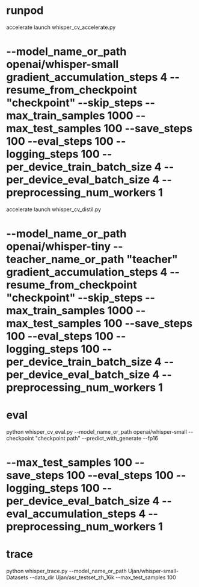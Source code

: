 # runpod

accelerate launch whisper_cv_accelerate.py 
# --model_name_or_path openai/whisper-small gradient_accumulation_steps 4 --resume_from_checkpoint "checkpoint" --skip_steps --max_train_samples 1000 --max_test_samples 100 --save_steps 100 --eval_steps 100 --logging_steps 100 --per_device_train_batch_size 4 --per_device_eval_batch_size 4 --preprocessing_num_workers 1

accelerate launch whisper_cv_distil.py 
# --model_name_or_path openai/whisper-tiny --teacher_name_or_path "teacher" gradient_accumulation_steps 4 --resume_from_checkpoint "checkpoint" --skip_steps --max_train_samples 1000 --max_test_samples 100 --save_steps 100 --eval_steps 100 --logging_steps 100 --per_device_train_batch_size 4 --per_device_eval_batch_size 4 --preprocessing_num_workers 1



# eval

python whisper_cv_eval.py --model_name_or_path openai/whisper-small --checkpoint "checkpoint path" --predict_with_generate --fp16
# --max_test_samples 100 --save_steps 100 --eval_steps 100 --logging_steps 100 --per_device_eval_batch_size 4 --eval_accumulation_steps 4 --preprocessing_num_workers 1


# trace
python whisper_trace.py --model_name_or_path Ujan/whisper-small-Datasets  --data_dir Ujan/asr_testset_zh_16k --max_test_samples 100

